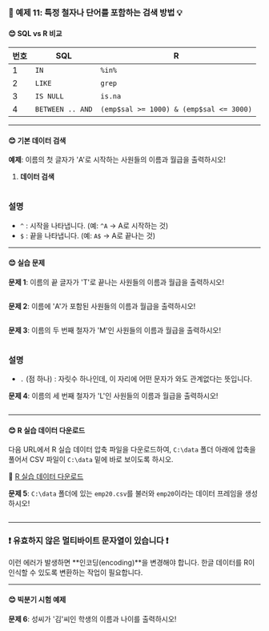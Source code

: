 ### 🎯 예제 11: 특정 철자나 단어를 포함하는 검색 방법 💡

#### **😊 SQL vs R 비교**

| 번호 | SQL               | R                        |
|----|------------------|------------------------|
| 1  | `IN`            | `%in%`                  |
| 2  | `LIKE`          | `grep`                  |
| 3  | `IS NULL`       | `is.na`                 |
| 4  | `BETWEEN .. AND` | `(emp$sal >= 1000) & (emp$sal <= 3000)` |

---

#### **😊 기본 데이터 검색**

**예제**: 이름의 첫 글자가 'A'로 시작하는 사원들의 이름과 월급을 출력하시오!

1. **데이터 검색**
```r

```

### 설명
- `^` : 시작을 나타냅니다. (예: `^A` → A로 시작하는 것)
- `$` : 끝을 나타냅니다. (예: `A$` → A로 끝나는 것)

---

#### **😊 실습 문제**

**문제 1**: 이름의 끝 글자가 'T'로 끝나는 사원들의 이름과 월급을 출력하시오!
```r

```

**문제 2**: 이름에 'A'가 포함된 사원들의 이름과 월급을 출력하시오!
```r

```

**문제 3**: 이름의 두 번째 철자가 'M'인 사원들의 이름과 월급을 출력하시오!
```r

```

### 설명
- `.` (점 하나) : 자릿수 하나인데, 이 자리에 어떤 문자가 와도 관계없다는 뜻입니다.

**문제 4**: 이름의 세 번째 철자가 'L'인 사원들의 이름과 월급을 출력하시오!
```r

```

---

#### **😊 R 실습 데이터 다운로드**

다음 URL에서 R 실습 데이터 압축 파일을 다운로드하여, `C:\data` 폴더 아래에 압축을 풀어서 CSV 파일이 `C:\data` 밑에 바로 보이도록 하시오.

🔗 [R 실습 데이터 다운로드](https://cafe.daum.net/oracleoracle/Soei/26)

**문제 5**: `C:\data` 폴더에 있는 `emp20.csv`를 불러와 `emp20`이라는 데이터 프레임을 생성하시오!
```r

```

---

### ❗ 유효하지 않은 멀티바이트 문자열이 있습니다 ❗

이런 에러가 발생하면 **인코딩(encoding)**을 변경해야 합니다. 한글 데이터를 R이 인식할 수 있도록 변환하는 작업이 필요합니다.

---

#### **😊 빅분기 시험 예제**

**문제 6**: 성씨가 '김'씨인 학생의 이름과 나이를 출력하시오!
```r

```
